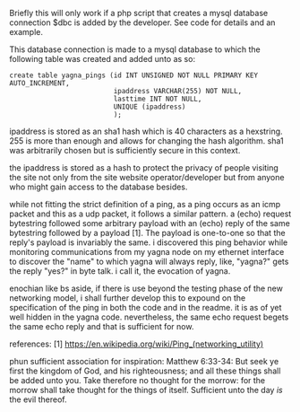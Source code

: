 Briefly this will only work if a php script that creates a mysql database connection $dbc is added by the developer. See code for details and an example.

This database connection is made to a mysql database to which the following table was created and added unto as so:
```
create table yagna_pings (id INT UNSIGNED NOT NULL PRIMARY KEY AUTO_INCREMENT,
                          ipaddress VARCHAR(255) NOT NULL,
                          lasttime INT NOT NULL,
                          UNIQUE (ipaddress)
                          );
```
ipaddress is stored as an sha1 hash which is 40 characters as a hexstring. 255 is more than enough and allows for changing the hash algorithm. sha1 was arbitrarily chosen but is sufficiently secure in this context.

the ipaddress is stored as a hash to protect the privacy of people visiting the site not only from the site website operator/developer but from anyone who might gain access to the database besides.

while not fitting the strict definition of a ping, as a ping occurs as an icmp packet and this as a udp packet, it follows a similar pattern. a (echo) request bytestring followed some arbitrary payload with an (echo) reply of the same bytestring followed by a payload [1]. The payload is one-to-one so that the reply's payload is invariably the same. i discovered this ping behavior while monitoring communications from my yagna node on my ethernet interface to discover the "name" to which yagna will always reply, like, "yagna?" gets the reply "yes?" in byte talk. i call it, the evocation of yagna.

enochian like bs aside, if there is use beyond the testing phase of the new networking model, i shall further develop this to expound on the specification of the ping in both the code and in the readme. it is as of yet well hidden in the yagna code. nevertheless, the same echo request begets the same echo reply and that is sufficient for now.

references: [1] https://en.wikipedia.org/wiki/Ping_(networking_utility)

phun sufficient association for inspiration:
Matthew 6:33-34: But seek ye first the kingdom of God, and his righteousness; and all these things shall be added unto you. Take therefore no thought for the morrow: for the morrow shall take thought for the things of itself. Sufficient unto the day *is* the evil thereof.
